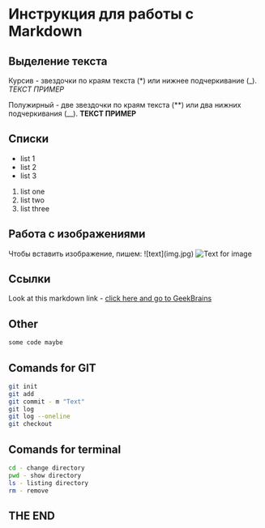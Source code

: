 # Инструкция для работы с Markdown

## Выделение текста

Курсив - звездочки по краям текста (*) или нижнее подчеркивание (\_). *ТЕКСТ ПРИМЕР*

Полужирный - две звездочки по краям текста (\*\*) или два нижних подчеркивания (\_\_). **ТЕКСТ ПРИМЕР**

## Списки

- list 1
- list 2
- list 3

1. list one
2. list two
3. list three

## Работа с изображениями

Чтобы вставить изображение, пишем:
\!\[text](img.jpg)
![Text for image](logoL.jpg)

## Ссылки

Look at this markdown link - [click here and go to GeekBrains](https://gb.ru "GeekBrains")

## Other

```sh
some code maybe
```

## Comands for GIT

```sh
git init
git add
git commit - m "Text"
git log
git log --oneline
git checkout
```

## Comands for terminal

```sh
cd - change directory
pwd - show directory
ls - listing directory
rm - remove
```


## THE END
